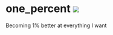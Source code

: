 # one_percent [![](http://hits.dwyl.com/gitlostmurali/one_percent.svg)](http://hits.dwyl.com/gitlostmurali/one_percent)
Becoming 1% better at everything I want
